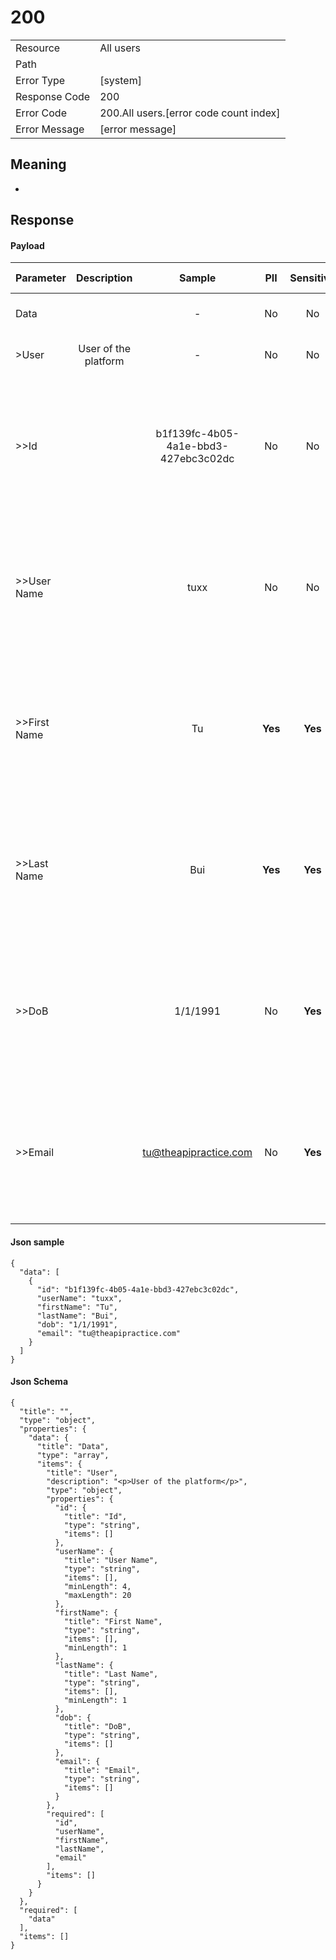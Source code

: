 # 200

|                                       |                                                 |
| ------------------------------------- | ----------------------------------------------- |
| Resource                              | All users                                         |
| Path                                  |                                            |
| Error Type                            | [system]                                       |
| Response Code                         | 200                                              |
| Error Code                            | 200.All users.[error code count index]                                     |
| Error Message                         | [error message] |

## Meaning
-

## Response


#### Payload 



| Parameter | Description | Sample | PII | Sensitive | Unique Identifier | Mandatory | Default | Details |
| :----- | :-----: | :-----: | :-----: | :-----: | :-----: | :-----: | :-----: | :----- |
| Data |  |  -  | No | No | No | No |  -  | Data Type : array<br>  |
| >User | &#xA;&#xA;User of the platform&#xA; |  -  | No | No | No | No |  -  | Data Type : object<br>  |
| >>Id |  | b1f139fc-4b05-4a1e-bbd3-427ebc3c02dc | No | No | Yes | No |  -  | Data Type : string<br> Min. length :  - <br> Max. length : No<br> Regex :  - <br>  |
| >>User Name |  | tuxx | No | No | Yes | No |  -  | Data Type : string<br> Min. length : 4<br> Max. length : No<br> Regex :  - <br>  |
| >>First Name |  | Tu | **Yes** | **Yes** | No | No |  -  | Data Type : string<br> Min. length : 1<br> Max. length : No<br> Regex :  - <br>  |
| >>Last Name |  | Bui | **Yes** | **Yes** | No | No |  -  | Data Type : string<br> Min. length : 1<br> Max. length : No<br> Regex :  - <br>  |
| >>DoB |  | 1/1/1991 | No | **Yes** | No | No |  -  | Data Type : string<br> Min. length :  - <br> Max. length : No<br> Regex :  - <br>  |
| >>Email |  | tu@theapipractice.com | No | **Yes** | Yes | No |  -  | Data Type : string<br> Min. length :  - <br> Max. length : No<br> Regex :  - <br>  |



#### Json sample
```
{
  "data": [
    {
      "id": "b1f139fc-4b05-4a1e-bbd3-427ebc3c02dc",
      "userName": "tuxx",
      "firstName": "Tu",
      "lastName": "Bui",
      "dob": "1/1/1991",
      "email": "tu@theapipractice.com"
    }
  ]
}
```


#### Json Schema
```
{
  "title": "",
  "type": "object",
  "properties": {
    "data": {
      "title": "Data",
      "type": "array",
      "items": {
        "title": "User",
        "description": "<p>User of the platform</p>",
        "type": "object",
        "properties": {
          "id": {
            "title": "Id",
            "type": "string",
            "items": []
          },
          "userName": {
            "title": "User Name",
            "type": "string",
            "items": [],
            "minLength": 4,
            "maxLength": 20
          },
          "firstName": {
            "title": "First Name",
            "type": "string",
            "items": [],
            "minLength": 1
          },
          "lastName": {
            "title": "Last Name",
            "type": "string",
            "items": [],
            "minLength": 1
          },
          "dob": {
            "title": "DoB",
            "type": "string",
            "items": []
          },
          "email": {
            "title": "Email",
            "type": "string",
            "items": []
          }
        },
        "required": [
          "id",
          "userName",
          "firstName",
          "lastName",
          "email"
        ],
        "items": []
      }
    }
  },
  "required": [
    "data"
  ],
  "items": []
}
```

